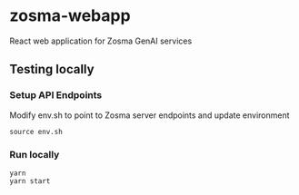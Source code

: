 # zosma-webapp

React web application for Zosma GenAI services

## Testing locally
### Setup API Endpoints
Modify env.sh to point to Zosma server endpoints and update environment

```
source env.sh
```

### Run locally
```
yarn
yarn start
```